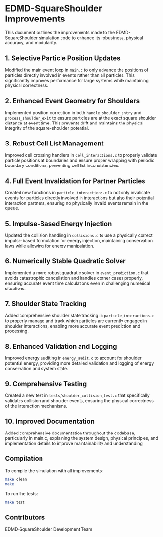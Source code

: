 # EDMD-SquareShoulder Improvements

This document outlines the improvements made to the EDMD-SquareShoulder simulation code to enhance its robustness, physical accuracy, and modularity.

## 1. Selective Particle Position Updates

Modified the main event loop in `main.c` to only advance the positions of particles directly involved in events rather than all particles. This significantly improves performance for large systems while maintaining physical correctness.

## 2. Enhanced Event Geometry for Shoulders

Implemented position correction in both `handle_shoulder_entry` and `process_shoulder_exit` to ensure particles are at the exact square shoulder distance at event time. This prevents drift and maintains the physical integrity of the square-shoulder potential.

## 3. Robust Cell List Management

Improved cell crossing handlers in `cell_interactions.c` to properly validate particle positions at boundaries and ensure proper wrapping with periodic boundary conditions, preventing cell list inconsistencies.

## 4. Full Event Invalidation for Partner Particles

Created new functions in `particle_interactions.c` to not only invalidate events for particles directly involved in interactions but also their potential interaction partners, ensuring no physically invalid events remain in the queue.

## 5. Impulse-Based Energy Injection

Updated the collision handling in `collisions.c` to use a physically correct impulse-based formulation for energy injection, maintaining conservation laws while allowing for energy manipulation.

## 6. Numerically Stable Quadratic Solver

Implemented a more robust quadratic solver in `event_prediction.c` that avoids catastrophic cancellation and handles corner cases properly, ensuring accurate event time calculations even in challenging numerical situations.

## 7. Shoulder State Tracking

Added comprehensive shoulder state tracking in `particle_interactions.c` to properly manage and track which particles are currently engaged in shoulder interactions, enabling more accurate event prediction and processing.

## 8. Enhanced Validation and Logging

Improved energy auditing in `energy_audit.c` to account for shoulder potential energy, providing more detailed validation and logging of energy conservation and system state.

## 9. Comprehensive Testing

Created a new test in `tests/shoulder_collision_test.c` that specifically validates collision and shoulder events, ensuring the physical correctness of the interaction mechanisms.

## 10. Improved Documentation

Added comprehensive documentation throughout the codebase, particularly in main.c, explaining the system design, physical principles, and implementation details to improve maintainability and understanding.

## Compilation

To compile the simulation with all improvements:

```bash
make clean
make
```

To run the tests:

```bash
make test
```

## Contributors

EDMD-SquareShoulder Development Team
